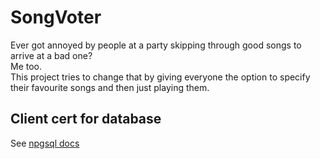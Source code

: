 # SongVoter 
Ever got annoyed by people at a party skipping through good songs to arrive at a bad one?  
Me too.  
This project tries to change that by giving everyone the option to specify their favourite songs and then just playing them.


## Client cert for database
See [npgsql docs](https://www.npgsql.org/doc/security.html#client-certificates)
